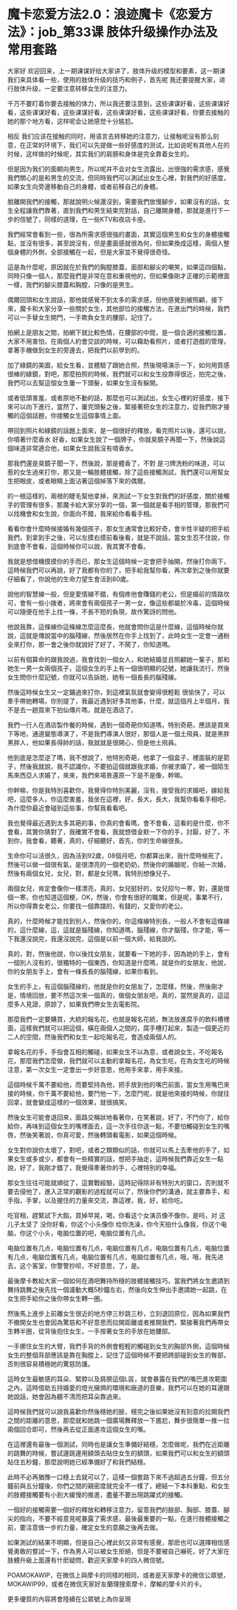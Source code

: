 # 魔卡恋爱方法2.0：浪迹魔卡《恋爱方法》：job_第33课 肢体升级操作办法及常用套路

大家好 欢迎回来，上一期课谋好给大家讲了，肢体升级的模型和要素，这一期课我们来具体看一些，使用的肢体升级的技巧和例子，首先呢 我还要提醒大家，进行肢体升级，一定要注意转移女生的注意力。

千万不要盯着你要去接触的体力，所以我还要注意到，这些课谋好看，这些课谋好看，这些课谋好看，这些课谋好看，这些课谋好看，这些课谋好看，你要去接触的她的那个地方看，这样呢会让她感觉十分尴尬。

相反 我们应该在接触的同时，用语言去转移她的注意力，让接触呢没有那么刻意，在正常的环境下，我们可以先提做一些好感度的测试，比如说呢有其他人在的时候，这样做的时候呢，其实我们的肩膀和身体是完全靠着女生的。

但是因为我们的面朝向男生，所以呢并不会对女生流露出，出很強的需求感，感覺我們關心的是和男生的交流，但同時我們可以測試出女生心裡，對我們的好感度，如果女生向旁邊移動自己的身體，或者前移自己的身體。

脫離開我們的接觸，那就說明火候還沒到，需要我們放慢腳步，如果沒有的話，女生全程讓我們靠著，直到我們和男生結束完對話，自己離開身體，那就是進行下一步的信號了，同樣的道理，在一些KTV和夜店卡座。

我們經常會看到一些，很為所需求感很強的畫面，其實這個男生和女生的身體接觸點，並沒有很多，甚至說沒有，但是畫面感就很為何，但如果換成這樣，兩個人整個身體的外側，全部接觸在一起，但是大家並不覺得很奇怪。

這是為什麼呢，原因就在於我們的胸膛膝蓋，面部和腳尖的嘲笑，如果這四個點，同時只像一個人，那麼我們是非常在意和重視他的，但如果像剛才正確的示範裡面一樣，我們的腳尖膝蓋和胸膛，只像的是男生。

偶爾回頭和女生說話，那他就感覺不到太多的需求感，但他感覺到被照顧，接下來，魔卡和大家分享一些關於女生，其他部位的接觸方法，在進出門的時候，我們可以一手替女生開門，一手欺負女生的腰部，記住了。

拍網上是朋友之間，拍網下就比較色情，在腰部的中間，是一個合適的接觸位置，大家不用害怕，在兩個人約會交談的時候，可以藉助看照片，或者打遊戲的管理，拿著手機做到女生的旁邊去，把我們以前學到的。

加了綠鏡的美圖，給女生看，並體驗了跟她合照，然後現場演示一下，如何用質感很棒的綠鏡，對吧，那麼拍照的時候，我們就可以和女生投靠得很近，拍完之後，我們可以去幫這個女生屢一下頭髮，如果女生沒有躲開。

或者低頭害羞，或者原地不動的話，那麼也可以測試出，女生心裡的好感度，接下來可以向下進行，當然了，屢完頭髮之後，緊接著把女生的注意力，從我們剛才接觸的這個話題，你接觸女生這個事情上面。

帶回到照片和綠鏡的話題上面來，是一個很好的釋放，看完照片以後，還可以說，你噴著什麼香水 好香，如果女生說了一個牌子，你就臭鏡子再聞一下，然後說這個味道非常適合他，如果女生說我沒有噴香水。

那我們還是臭鏡子聞一下，然後說，那是體香了，不對 是刁牌洗粉的味道，可以惹的女生過來打你，那又是一輪肢體接觸，除了這些接觸測試，我們還可以用幫女生把眼皮，或者眼睛上面沾著這個掉落下來的偶爾。

的一根這樣的，兩根的睫毛幫他拿掉，來測試一下女生對我們的好感度，關於接觸手的管理有很多，那魔卡給大家分享的一個，第一個就是看手相的管理，那我們可以找機會和女生說，你面向不錯，我來給你看看手相。

看看你會什麼時候接婚有幾個孩子，那女生通常會比較好奇，會半性半疑的把手給我們，到拿到手之後，可以左摸右摸前看後看，就是不說話，當女生忍不住說，你到底會不會看，這個時候你可以說，我其實不會看。

我就是想借機摸摸你的手而已，那女生這個時候一定會把手抽開，然後打你兩下，這時候我們可以再說，好了我都有你的了，把手給我幫你看，再次拿到之後你就要仔細看了，你說他的生命力望生會活到80歲。

說他的智慧線一般，但是愛情線不錯，有個疼他會賺錢的老公，但是婚前的情路坎可，會有一些小拨者，將來會有兩個孩子一男一女，像這些都屬於冷毒，這個時候可以隨便在他手上找一條，不長不短的負現，故作驚訝的問他。

他說我靠，這條線你這條線怎麼這麼長，他就會問你這是什麼線，這個時候你就說，這就是傳說當中的腦殘線，然後居然在你手上找到了，此時女生一定會一通粉全來打你，那一會之後你就說好了好了，不鬧了，你知道嗎。

以前有個算命的跟我說過，我會找到一個女人，和她結婚並且照顧她一輩子，那和她生一男一女兩個孩子，這個女生的手上有一個很明顯的記號，她讓我流行，然後女生問你什麼記號，你就可以告訴她，她有一個長長的腦殘線。

然後這時候女生又一定鋪過來打你，到這裡氣氛就會變得很輕鬆 很愉快了，可以牽手帶她轉場，你別提了，我最近遇到好多其他事，什麼，就這個月上半個月，我不是去一趟買來下拍仙傳片嗎，就是在酒店了。

我們一行人在酒店製作餐的時候，遇到一個奇葩你知道嗎，特別奇葩，應該是買來下等地，通道變態導演了，不是我們導演人很好，那個人是一個土飛員，就是黑胖黑胖人，他如果長得帥的話，我就就是很開心，但是他土飛員。

他到底是怎麼逆了嗎，我不想說了，他特別奇葩，他拿了一個盒子，裡面裝的是箭子，然後我就說，我不認識你，不要拍這個就跟我求婚，你被求婚了，被一個陌生馬來西亞人求婚了，來來，我們來場景還原一下是不是像，幹嘛。

你幹嘛，你是我特別喜歡你，我覺得你特別美麗，沒有，接受我的求婚吧，嫁給我吧，這麼多人，你這麼害羞，我坐在這裡，好，長大，長大，我幫你看看手相吧，為什麼你最近會碰到這些事，你幫我看看吧。

我也覺得最近遇到太多其葩的事，你真的會看嗎，會不會看，這看的是什麼，你不會看，其實你猜對了，我確實不會看，我就想借金默一下你的手，討厭，好了，不到你，我會看，聽著，真的，仔細聽好，首先，你的生命線很長。

生命你可以活很久，因為活到92歲，08個月吧，你都算出來，我什麼時候死了，然後可以做一個很有氣，是很漂亮的一個老奶奶，然後你的婚姻呢，你結一次婚，然後有兩個女兒，女兒，對，都是女兒嗎，我特別想像兒子。

兩個女兒，肯定會像你一樣漂亮，真的，女兒挺好的，女兒招勻一寒，對，還是借個一寒，你也知道這個梗，OK，然後，你會有很好的職業，但是呢，事業不行，所以你得靠女老公，你要找一個靠譜的，有錢的，又愛你的老公。

真的，什麼時候才能找到別人，然後你的，你這條線特別長，一般人不會有這條線的，這什麼線，這，這就是腦殘線，你知道嗎，腦殘線，你才腦殘，你才能，等一下我還沒說完，我還沒說完，這個是以前一個大師，給我說的。

真的，對，然後他說，你以後找女朋友，就要看一下她的手，因為她的手上，會有一個別人沒有的，很獨特的一個東西，你知道是什麼嗎，就是你的女朋友，他說，你的女朋友手上，會有一條長長的腦殘線，如果你看到。

女生的手上，有這個腦殘線的，他就是你的女朋友了，怎麼樣，然後，然後剛才是，情境回放，要不然這次來一個真的，做個女朋友吧，真的，當然是真的，這這麼多人見證，原諒了，如果我們帶女生去電影院。

那麼我們一定要購買，大統的報名花，也就是報名花統，無法放進腐手的飲料槽裡面，這樣我們就可以把這個，橫在兩個人之間的，腐手槽打起來，製造一個更近的二人的空間，然後我們和女生一起吃報名花，會造成兩個人的。

拿報名花的手，手指會互相的觸碰，如果女生不以為意，或者說女生，不吃報名花，那麼我們怎麼做，我們就可以主動的拿報名花，為女生吃，在為女生吃的時候注意，第一次女生一定會出一步好意思，他用手來拿，用手來接。

這個時候千萬不要給他，而要堅持為他，把手放到他的嘴巴前面，當女生用嘴巴來接的時候，你千萬不要給他，要鬥他一下，怎麼鬥呢，就是他來接的時候，你就往回拿，就會變成這樣的一個效果，就很搞笑。

然後女生可能會退回來，面路交稱狀地看著你，在笑著說，好了，不鬥你了，給你給你，再味到這個女生的嘴裡面去，這一次手往你送一點，不要怕觸碰到女生的嘴唇，然後笑著說，你真可愛，然後轉頭看電影，如果這個時候。

女生對你說你太壞了，對吧，或者之類類似的話，你就可以馬上去牽他的手了，如果女生或多或少，都會有一些精實的話，想把手抽走，這時候我們靠近女生一點說，好了，我剛才錯了，我覺得牽著你的手，心裡特別的幸福。

那女生往往可能就順從了，這實戰經驗，這時記得除非有特別大的窗口，否則就不要去侵他了，進入正常的觀影的過程就可以了，然後你們的溝通，就主要靠手，和手指，手掌，以及握住的力量來交流，靠這裡，我，好，給你吃。

吃官相，趕緊試下大餡，買掉早晃，喝，你看这个女演员像不像你，是吗，对 这儿子太坚了 没你好看，你这个小头像你 给你洗澡，你今天拍什么像我，你这个电脑，你这个小头，电脑位置的吧，电脑位置有几点。

电脑位置有几点，电脑位置有几点，电脑位置有几点，电脑位置有几点，电脑位置有几点，电脑位置有几点，电脑位置有几点，电脑位置有几点，哦，哦，我先进去，这个客室，你警警抄呗，不好意思，了，是。

最後摩卡教給大家一個如何在酒吧舞持所穩的肢體接觸技巧，當我們將女生邀請到舞持跳舞之後先找一個濾動大概5秒鐘左右，然後向女生伸出手邀請她一起跳，在女生把手給你之後你帶女生轉一圈。

然後馬上進步上前離女生很近的地方停三秒跳三秒，立刻退回原位，因為如果我們不撤開女生也會因為驚慈和不好意思而拉開距離或者推開我們，緊接著我們再帶女生轉半圈，從背後抱住女生，一手按著女生的手放在她腰部。

一手挪住女生的大臂，我們手背的外側會輕輕的觸碰到女生的胸部外側，這個時候女生的整個背部應該是靠在胸膛上，記住了這個時候不要把跨部碰到女生的臀部，否則很容易積極她的驚慈防護。

這時女生最敏感的耳朵、緊脖以及肩膀這個L區，就會暴露在我們的嘴巴進攻範圍之內，這時借助五持婚愛的燈光擁擠的環境和廠道的音樂，我們可以在她的耳邊跟她說話，她會因為聽不清而把耳朵靠過來。

這時候我們就可以說我喜歡你然後穩她的臉，穩完之後如果她沒有刻意的拉開我們之間的距離的意思，那麼就和她跳一個廣場舞釋放一下尷尬，舞步很簡單一推一拉兩個回合即可，然後再去從正面進攻這個女生的嘴。

在這裡還有最後一個測試，同時也是讓女生準備好結穩，怎麼做呢，我們在近距離的跳舞的時候，嘗試邊跳邊用額頭去貼住女生的額頭，如果我們可以和女生的額頭貼住五秒鐘，那麼說明她已經準備好了和我們結穩。

此時不必再猶豫一口穩上去就可以了，這樣一個套路下來不過超過五分鐘，但五分鐘前與五分鐘後，你們之間的親密度就完全不一樣了，總結一下本科重點，和女生的肢體接觸要有小到大緩慢的推進，盡量不要出現跳躍式的接觸。

一個好的接觸需要一個好的釋放和轉移注意力，留意我們的臉部、胸部、膝蓋、腳尖的指向，不要不經意見呢暴露了需求感，最後最重要的一點，在進行肢體接觸之前，要注意做一步的力量，確定女生的意願之後再去做。

如果測試的結果不明顯，但是自己心裡此刻又非常有感覺，那麽也可以選擇相信感覺勇敢的嘗試一下，作為男人可以被女生拒絕，但是不要被自己嚇死，好了大家在肢體升級上面還有什麽疑問，歡迎天家摩卡的四人微信號。

POAMOKAWIP，在微信上與摩卡的同樣的相同，或者是天家摩卡的微信公眾號，MOKAWIP99，或者在微信天家好友蘭理搜索摩卡，摩輸的摩卡片的卡。

更多優質的內容將會陸續在公眾號上為你呈現